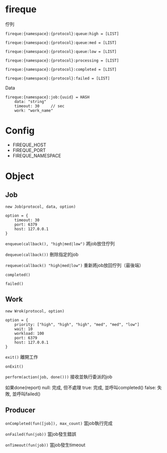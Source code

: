 fireque
=======
佇列

`fireque:{namespace}:{protocol}:queue:high = [LIST]`

`fireque:{namespace}:{protocol}:queue:med = [LIST]`

`fireque:{namespace}:{protocol}:queue:low = [LIST]`

`fireque:{namespace}:{protocol}:processing = [LIST]`

`fireque:{namespace}:{protocol}:completed = [LIST]`

`fireque:{namespace}:{protocol}:failed = [LIST]`

Data

```
fireque:{namespace}:job:{uuid} = HASH
	data: "string"
	timeout: 30		// sec
	work: "work_name"		
````

Config
=======

- FIREQUE_HOST
- FIREQUE_PORT
- FIREQUE_NAMESPACE



Object
=======


## Job

`new Job(protocol, data, option)`

```
option = {
	timeout: 30
	port: 6379
	host: 127.0.0.1
}
```

`enqueue(callback(), "high|med|low")` 將job放住佇列

`dequeue(callback())` 刪除指定的job

`requeue(callback() "high|med|low")` 重新將job放回佇列（最後端）

`completed()`

`failed()`

## Work

`new Wrok(protocol, option)`

```
option = {
	priority: ["high", "high", "high", "med", "med", "low"]
	wait: 10
	workload: 100
	port: 6379
	host: 127.0.0.1
}
```

`exit()` 離開工作

`onExit()`

`perform(action(job, done()))` 接收並執行委派的job

如果done(report)
null: 完成, 但不處理
true: 完成, 並呼叫completed()
false: 失敗, 並呼叫failed()

## Producer

`onCompleted(fun([job]), max_count)` 當job執行完成

`onFailed(fun(job))` 當job發生錯誤

`onTimeout(fun(job))` 當job發生timeout


